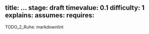 title: ...
stage: draft
timevalue: 0.1
difficulty: 1
explains:
assumes:
requires:
---

TODO_2_Ruhe: markdownlint
